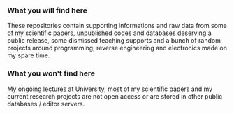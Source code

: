 ### What you will find here
These repositories contain supporting informations and raw data from some of my scientific papers, unpublished codes and databases deserving a public release, some dismissed teaching supports and a bunch of random projects around programming, reverse engineering and electronics made on my spare time.

### What you won't find here
My ongoing lectures at University, most of my scientific papers and my current research projects are not open access or are stored in other public databases / editor servers.
